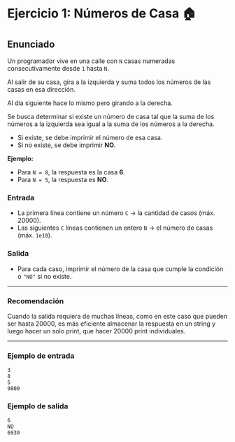 # Ejercicio 1: Números de Casa 🏠

## Enunciado
Un programador vive en una calle con `N` casas numeradas consecutivamente desde `1` hasta `N`.

Al salir de su casa, gira a la izquierda y suma todos los números de las casas en esa dirección. 

Al día siguiente hace lo mismo pero girando a la derecha.  

Se busca determinar si existe un número de casa tal que la suma de los números a la izquierda sea igual a la suma de los números a la derecha.  

- Si existe, se debe imprimir el número de esa casa.  
- Si no existe, se debe imprimir **NO**.  

**Ejemplo:**
- Para `N = 8`, la respuesta es la casa **6**.  
- Para `N = 5`, la respuesta es **NO**.  

### Entrada
- La primera línea contiene un número `C` → la cantidad de casos (máx. 20000).  
- Las siguientes `C` líneas contienen un entero `N` → el número de casas (máx. `1e10`).  

### Salida
- Para cada caso, imprimir el número de la casa que cumple la condición o `"NO"` si no existe.  

---

### Recomendación
Cuando la salida requiera de muchas líneas, como en este caso que pueden ser hasta 20000, es más eficiente almacenar la respuesta en un string y luego hacer un solo print, que hacer 20000 print individuales.

---

### Ejemplo de entrada
```
3
8
5
9800
```

### Ejemplo de salida
```
6
NO
6930
```
